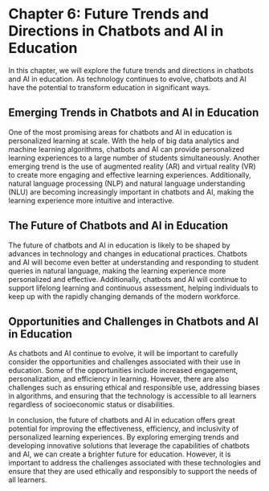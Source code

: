 Chapter 6: Future Trends and Directions in Chatbots and AI in Education
=======================================================================

In this chapter, we will explore the future trends and directions in chatbots and AI in education. As technology continues to evolve, chatbots and AI have the potential to transform education in significant ways.

Emerging Trends in Chatbots and AI in Education
-----------------------------------------------

One of the most promising areas for chatbots and AI in education is personalized learning at scale. With the help of big data analytics and machine learning algorithms, chatbots and AI can provide personalized learning experiences to a large number of students simultaneously. Another emerging trend is the use of augmented reality (AR) and virtual reality (VR) to create more engaging and effective learning experiences. Additionally, natural language processing (NLP) and natural language understanding (NLU) are becoming increasingly important in chatbots and AI, making the learning experience more intuitive and interactive.

The Future of Chatbots and AI in Education
------------------------------------------

The future of chatbots and AI in education is likely to be shaped by advances in technology and changes in educational practices. Chatbots and AI will become even better at understanding and responding to student queries in natural language, making the learning experience more personalized and effective. Additionally, chatbots and AI will continue to support lifelong learning and continuous assessment, helping individuals to keep up with the rapidly changing demands of the modern workforce.

Opportunities and Challenges in Chatbots and AI in Education
------------------------------------------------------------

As chatbots and AI continue to evolve, it will be important to carefully consider the opportunities and challenges associated with their use in education. Some of the opportunities include increased engagement, personalization, and efficiency in learning. However, there are also challenges such as ensuring ethical and responsible use, addressing biases in algorithms, and ensuring that the technology is accessible to all learners regardless of socioeconomic status or disabilities.

In conclusion, the future of chatbots and AI in education offers great potential for improving the effectiveness, efficiency, and inclusivity of personalized learning experiences. By exploring emerging trends and developing innovative solutions that leverage the capabilities of chatbots and AI, we can create a brighter future for education. However, it is important to address the challenges associated with these technologies and ensure that they are used ethically and responsibly to support the needs of all learners.
